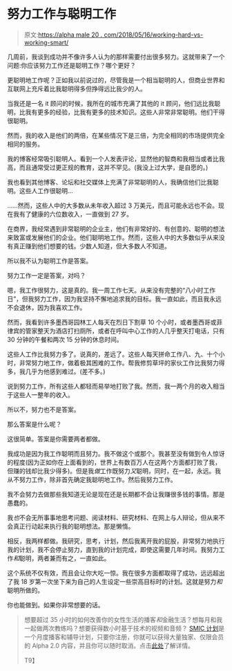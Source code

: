 # 努力工作与聪明工作

> 原文:[https://alpha male 20 . com/2018/05/16/working-hard-vs-working-smart/](https://alphamale20.com/2018/05/16/working-hard-vs-working-smart/)

几周前，我谈到成功并不像许多人认为的那样需要付出很多努力。这就带来了一个问题:你应该努力工作还是聪明工作？哪个更好？

更聪明地工作呢？正如我以前说过的，尽管我是一个相当聪明的人，但商业世界和互联网上充斥着比我聪明得多但挣得远比我少的人。

当我还是一名 it 顾问的时候，我所在的城市充满了其他的 it 顾问，他们远比我聪明，比我有更多的经验，比我有更多的技术知识。这些人非常非常聪明。他们干得很聪明。

然而，我的收入是他们的两倍，在某些情况下是三倍，为完全相同的市场提供完全相同的服务。

我的博客经常吸引聪明人。看到一个人发表评论，显然他的智商和我相当或者比我高，而且通常受过更正规的教育，这并不罕见。(我没上过大学，是自愿的。)

我也看到其他博客、论坛和社交媒体上充满了非常聪明的人，我确信他们比我聪明。这些人工作很聪明…

……然而，这些人中的大多数从未年收入超过 3 万美元，而且可能永远也不会。现在我有了健康的六位数收入，一直做到 27 岁。

在商界，我经常遇到非常聪明的企业主，他们有非常好的、有创意的、聪明的想法来致富或发展他们的企业。他们聪明地工作。然而，这些人中的大多数似乎从来没有真正赚到他们想要的钱。少数人知道，但大多数人不知道。

所以我不认为聪明工作是答案。

努力工作一定是答案，对吗？

嗯，我工作很努力，这是真的。我一周工作七天。从来没有完整的“八小时工作日”，但我努力工作，因为我坚持不懈地追求我的目标。我一直如此，而且我永远不会退休，因为我喜欢工作。

然而，我看到许多墨西哥园林工人每天在烈日下割草 10 个小时，或者墨西哥或菲律宾的管家整天为酒店打扫厕所，或者在呼叫中心工作的人几乎整天打电话，只有 30 分钟的午餐和两次 15 分钟的休息时间。

这些人工作比我努力多了。说真的，差远了。这些人每天拼命工作八、九、十个小时，非常努力地工作，做着极其困难的工作。帮我修剪草坪的家伙工作比我努力得多，我几乎为他感到难过。(差不多。)

说到努力工作，所有这些人都轻而易举地打败了我。然而，我一两个月的收入相当于这些人一整年的收入。

所以不，努力也不是答案。

那么答案是什么呢？

这很简单。答案是你需要两者都做。

我成功是因为我工作聪明而且努力。我不做这个或那个。我甚至没有做到令人惊讶的程度(因为正如你在上面看到的，世界上有数百万人在这两个方面都打败了我，但赚的钱却比我少得多)。但是我*做*工作既努力*又*聪明，同时，在一起，永远。我从不努力工作，除非首先确定我聪明地工作。然后我努力工作。

我不会努力去做那些我知道无论是现在还是长期都不会让我赚很多钱的事情。那是愚蠢的。

我*也*不会无所事事地思考问题、阅读材料、研究材料、在网上与人辩论，但从来不会真正行动起来执行我的聪明想法。那是懒惰。

相反，我两样都做。我研究，思考，计划，然后我离开我的屁股，非常努力地执行我的计划，我不会停止努力，直到我的计划完成，即使这需要几年时间。我努力工作*和*聪明，两者兼而有之，一直如此。

这个系统不仅有效，而且会让你大吃一惊。我在很多方面都取得了成功，远远超出了我 18 岁第一次坐下来为自己的人生设定一些崇高目标时的计划。这就是努力*和*聪明所做的。

你也能做到。如果你非常想要的话。

> 想要超过 35 小时的如何改善你的女性生活的播客*和*金融生活？想每月和我一起做两次教练吗？想要获得数小时基于技术的视频和音频？ [SMIC 计划](https://alphamale20.kartra.com/page/vIL17)是一个月度播客和辅导计划，只要你注册，你就可以获得大量独家、仅限会员的 Alpha 2.0 内容，并且你可以随时取消。点击[此处](https://alphamale20.kartra.com/page/vIL17)了解详情。
> 
> T9】